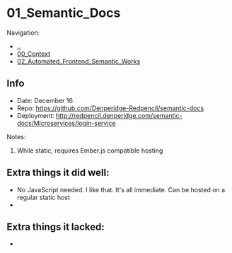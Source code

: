 # 01_Semantic_Docs

Navigation:
- [..](../)
- [00_Context](00_Context.md)
- [02_Automated_Frontend_Semantic_Works](02_Automated_Frontend_Semantic_Works.md)

## Info
- Date: December 16
- Repo: https://github.com/Denperidge-Redpencil/semantic-docs
- Deployment: http://redpencil.denperidge.com/semantic-docs/Microservices/login-service


Notes:
1. While static, requires Ember.js compatible hosting


## Extra things it did well:
- No JavaScript needed. I like that. It's all immediate. Can be hosted on a regular static host
- 

## Extra things it lacked:
- 